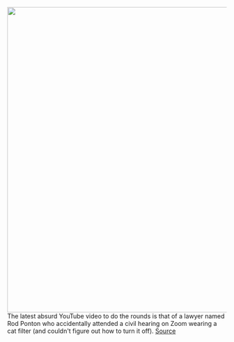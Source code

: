 <img src='https://cdn.vox-cdn.com/thumbor/9L2ITKeo1UYXFQtDCUUUpRYd1Hw=/0x0:1900x1750/1200x800/filters:focal(719x327:1023x631)/cdn.vox-cdn.com/uploads/chorus_image/image/68797966/Barbara_with_towel.0.png' width='700px' /><br/>
The latest absurd YouTube video to do the rounds is that of a lawyer named Rod Ponton who accidentally attended a civil hearing on Zoom wearing a cat filter (and couldn't figure out how to turn it off).
<a href='https://www.theverge.com/22276091/zoom-snap-camera-filter-how-to-youtube-cat'> Source <a/>